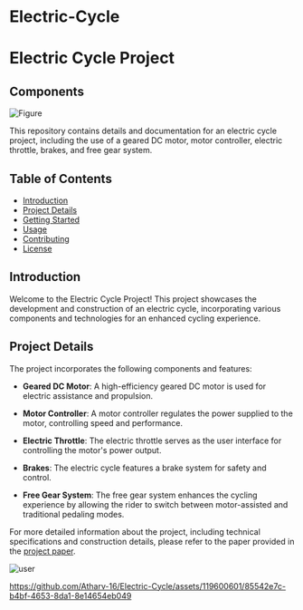 # Electric-Cycle
# Electric Cycle Project

## Components
![Figure](https://github.com/Atharv-16/Electric-Cycle/assets/119600601/a136846f-a421-4bc9-9f07-db483b721893)


This repository contains details and documentation for an electric cycle project, including the use of a geared DC motor, motor controller, electric throttle, brakes, and free gear system.

## Table of Contents

- [Introduction](#introduction)
- [Project Details](#project-details)
- [Getting Started](#getting-started)
- [Usage](#usage)
- [Contributing](#contributing)
- [License](#license)

## Introduction

Welcome to the Electric Cycle Project! This project showcases the development and construction of an electric cycle, incorporating various components and technologies for an enhanced cycling experience.

## Project Details

The project incorporates the following components and features:

- **Geared DC Motor**: A high-efficiency geared DC motor is used for electric assistance and propulsion.

- **Motor Controller**: A motor controller regulates the power supplied to the motor, controlling speed and performance.

- **Electric Throttle**: The electric throttle serves as the user interface for controlling the motor's power output.

- **Brakes**: The electric cycle features a brake system for safety and control.

- **Free Gear System**: The free gear system enhances the cycling experience by allowing the rider to switch between motor-assisted and traditional pedaling modes.

For more detailed information about the project, including technical specifications and construction details, please refer to the paper provided in the [project paper](paper.pdf).


![user](test_run.gif)



https://github.com/Atharv-16/Electric-Cycle/assets/119600601/85542e7c-b4bf-4653-8da1-8e14654eb049

